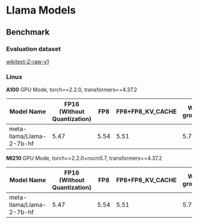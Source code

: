 # Llama Models

## Benchmark
### Evaluation dataset
[wikitext-2-raw-v1](https://huggingface.co/datasets/wikitext)
### Linux
**A100** GPU Mode, torch==2.2.0, transformers==4.37.2

| Model Name                | FP16  (Without Quantization)   | FP8 | FP8+FP8_KV_CACHE | W_UIN4(Per group)+A_BF16 | W_UIN4(Per group)+A_FP16+AWQ | W_UIN4(Per group)+A_FP16+GPTQ | W_UIN4(Per group)+A_FP16+SmoothQuant | W_INT8+A_INT8 |
| ------------------------- | ------- |--- | ---------------- | ------------------------ | ---------------------------- | ----------------------------- | ------------------------------------ | ------------- |
|meta-llama/Llama-2-7b-hf|5.47|5.54|5.51|5.72|5.61|5.58|5.68|19.09

**MI210** GPU Mode, torch==2.2.0+rocm5.7, transformers==4.37.2

| Model Name                | FP16 (Without Quantization)    | FP8 | FP8+FP8_KV_CACHE | W_UIN4(Per group)+A_BF16 | W_UIN4(Per group)+A_FP16+AWQ | W_UIN4(Per group)+A_FP16+GPTQ | W_UIN4(Per group)+A_FP16+SmoothQuant | W_INT8+A_INT8 |
| ------------------------- | ------- | --- | ---------------- | ------------------------ | ---------------------------- | ----------------------------- | ------------------------------------ | ------------- |
meta-llama/Llama-2-7b-hf |5.47| 5.54|5.51|5.72|5.61|5.58|5.96|18.52

<!--
## License
Copyright (C) 2023, Advanced Micro Devices, Inc. All rights reserved. SPDX-License-Identifier: MIT
-->
